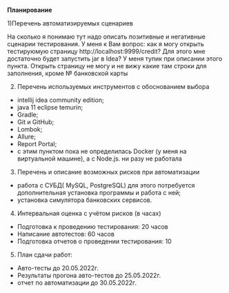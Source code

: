 **Планирование**

1)Перечень автоматизируемых сценариев

На сколько я понимаю тут надо описать позитивные и негативные сценарии тестирования.
У меня к Вам вопрос: как я могу открыть тестируюмую страницу http://localhost:9999/credit?
Для этого мне достаточно будет запустить jar в Idea?
У меня тупик при описании этого пункта. Открыть страницу не могу и не вижу какие там строки для заполнения,
кроме № банковской карты

2) Перечень используемых инструментов с обоснованием выбора
- intellij idea community edition;
- java 11 eclipse temurin;
- Gradle;
- Git и GitHub;
- Lombok;
- Allure;
- Report Portal;
- с этим пунктом пока не определилась Docker (у меня на виртуальной машине), а с Node.js. ни разу не работала

3) Перечень и описание возможных рисков при автоматизации
- работа с СУБД( MySQL, PostgreSQL) для этого потребуется дополнительная установка программы и работа с ней;
- установка симулятора банковских сервисов.

4) Интервальная оценка с учётом рисков (в часах)
- Подготовка к проведению тестирования: 20 часов
- Написание автотестов: 60 часов
- Подготовка отчетов о проведении тестирования: 10

5) План сдачи работ:

-  Авто-тесты до 20.05.2022г.
-  Результаты прогона авто-тестов до 25.05.2022г.
-  отчет по автоматизации до 30.05.2022г.